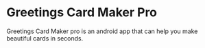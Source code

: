 # Greetings Card Maker Pro 
 Greetings Card Maker pro is an android app that can help you make beautiful cards in seconds.
